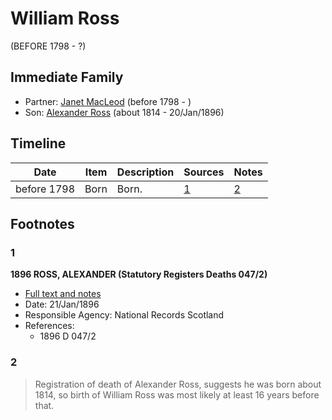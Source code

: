 ﻿---
layout: person
subject_key: i39617772
permalink: /people/i39617772
---

# William Ross
(BEFORE 1798 - ?)

## Immediate Family

* Partner: [Janet MacLeod](./@14483646@-janet-macleod-b1798-d.md) (before 1798 - )
* Son: [Alexander Ross](./@81387900@-alexander-ross-b1814-d1896-1-20.md) (about 1814 - 20/Jan/1896)

## Timeline

Date | Item | Description | Sources | Notes
---|---|---|---|---
before 1798 | Born | Born. | [1](#1) | [2](#2)

## Footnotes

### 1

**1896 ROSS, ALEXANDER (Statutory Registers Deaths 047/2)**

* [Full text and notes](../sources/@70411734@-1896-ross,-alexander-statutory-registers-deaths-047-2-.md)
* Date: 21/Jan/1896
* Responsible Agency: National Records Scotland
* References: 
  * 1896 D 047/2

### 2

> Registration of death of Alexander Ross, suggests he was born about 1814, so birth of William Ross was most likely at least 16 years before that.
>


